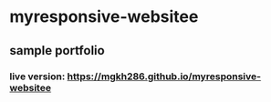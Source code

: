 # myresponsive-websitee

## sample portfolio

### live version: https://mgkh286.github.io/myresponsive-websitee
